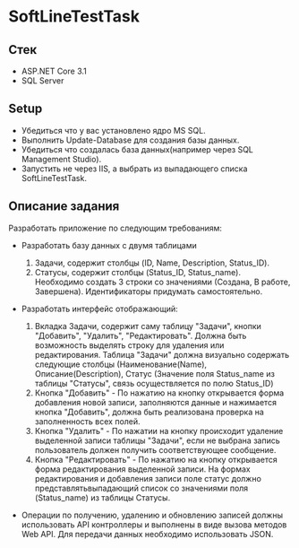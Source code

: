 # SoftLineTestTask

## Стек

* ASP.NET Core 3.1
* SQL Server

## Setup

* Убедиться что у вас установлено ядро MS SQL.
* Выполнить Update-Database для создания базы данных.
* Убедиться что создалась база данных(например через SQL Management Studio).
* Запустить не через IIS, а выбрать из выпадающего списка SoftLineTestTask.

## Описание задания

Разработать приложение по следующим требованиям:
- Разработать базу данных с двумя таблицами
    1. Задачи, содержит столбцы (ID, Name, Description, Status_ID).
    2. Статусы, содержит столбцы (Status_ID, Status_name). Необходимо создать 3 строки со значениями (Создана, В работе, Завершена). Идентификаторы придумать самостоятельно.

- Разработать интерфейс отображающий:
    1. Вкладка Задачи, содержит саму таблицу "Задачи", кнопки "Добавить",
"Удалить", "Редактировать". Должна быть возможность выделять строку для
удаления или редактирования.
Таблица "Задачи" должна визуально содержать следующие столбцы
(Наименование(Name), Описание(Description), Статус (Значение поля Status_name
из таблицы "Статусы", связь осуществляется по полю Status_ID)
    2. Кнопка "Добавить" - По нажатию на кнопку открывается форма добавления новой
записи, заполняются данные и нажимается кнопка "Добавить", должна быть
реализована проверка на заполненность всех полей.
    3. Кнопка "Удалить" - По нажатии на кнопку происходит удаление выделенной
записи таблицы "Задачи", если не выбрана запись пользователь должен получить
соответствующее сообщение.
    4. Кнопка "Редактировать" - По нажатию на кнопку открывается форма
редактирования выделенной записи.
На формах редактирования и добавления записи поле статус должно
представлятьвыпадающий список со значениями поля (Status_name) из таблицы
Статусы.

- Операции по получению, удалению и обновлению записей должны использовать
API контроллеры и выполнены в виде вызова методов Web API. Для передачи
данных необходимо использовать JSON.